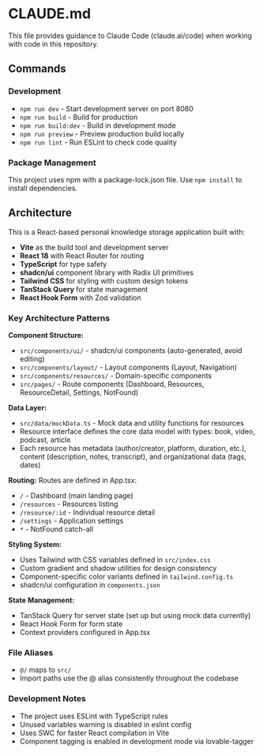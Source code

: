 # CLAUDE.md

This file provides guidance to Claude Code (claude.ai/code) when working with code in this repository.

## Commands

### Development
- `npm run dev` - Start development server on port 8080
- `npm run build` - Build for production
- `npm run build:dev` - Build in development mode
- `npm run preview` - Preview production build locally
- `npm run lint` - Run ESLint to check code quality

### Package Management
This project uses npm with a package-lock.json file. Use `npm install` to install dependencies.

## Architecture

This is a React-based personal knowledge storage application built with:
- **Vite** as the build tool and development server
- **React 18** with React Router for routing
- **TypeScript** for type safety
- **shadcn/ui** component library with Radix UI primitives
- **Tailwind CSS** for styling with custom design tokens
- **TanStack Query** for state management
- **React Hook Form** with Zod validation

### Key Architecture Patterns

**Component Structure:**
- `src/components/ui/` - shadcn/ui components (auto-generated, avoid editing)
- `src/components/layout/` - Layout components (Layout, Navigation)
- `src/components/resources/` - Domain-specific components
- `src/pages/` - Route components (Dashboard, Resources, ResourceDetail, Settings, NotFound)

**Data Layer:**
- `src/data/mockData.ts` - Mock data and utility functions for resources
- Resource interface defines the core data model with types: book, video, podcast, article
- Each resource has metadata (author/creator, platform, duration, etc.), content (description, notes, transcript), and organizational data (tags, dates)

**Routing:**
Routes are defined in App.tsx:
- `/` - Dashboard (main landing page)
- `/resources` - Resources listing
- `/resource/:id` - Individual resource detail
- `/settings` - Application settings
- `*` - NotFound catch-all

**Styling System:**
- Uses Tailwind with CSS variables defined in `src/index.css`
- Custom gradient and shadow utilities for design consistency
- Component-specific color variants defined in `tailwind.config.ts`
- shadcn/ui configuration in `components.json`

**State Management:**
- TanStack Query for server state (set up but using mock data currently)
- React Hook Form for form state
- Context providers configured in App.tsx

### File Aliases
- `@/` maps to `src/`
- Import paths use the @ alias consistently throughout the codebase

### Development Notes
- The project uses ESLint with TypeScript rules
- Unused variables warning is disabled in eslint config
- Uses SWC for faster React compilation in Vite
- Component tagging is enabled in development mode via lovable-tagger